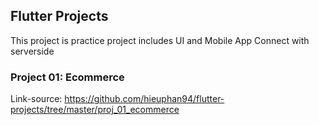 ## Flutter Projects

This project is practice project includes UI and Mobile App Connect with serverside

### Project 01: Ecommerce 

Link-source: https://github.com/hieuphan94/flutter-projects/tree/master/proj_01_ecommerce
